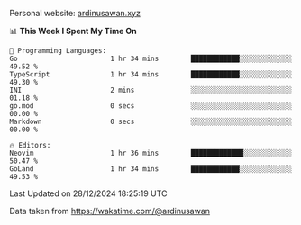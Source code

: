 Personal website: [ardinusawan.xyz](https://ardinusawan.xyz)

<!--START_SECTION:waka-->
📊 **This Week I Spent My Time On** 

```text
💬 Programming Languages: 
Go                       1 hr 34 mins        ████████████░░░░░░░░░░░░░   49.52 % 
TypeScript               1 hr 34 mins        ████████████░░░░░░░░░░░░░   49.30 % 
INI                      2 mins              ░░░░░░░░░░░░░░░░░░░░░░░░░   01.18 % 
go.mod                   0 secs              ░░░░░░░░░░░░░░░░░░░░░░░░░   00.00 % 
Markdown                 0 secs              ░░░░░░░░░░░░░░░░░░░░░░░░░   00.00 % 

🔥 Editors: 
Neovim                   1 hr 36 mins        █████████████░░░░░░░░░░░░   50.47 % 
GoLand                   1 hr 34 mins        ████████████░░░░░░░░░░░░░   49.53 % 
```


 Last Updated on 28/12/2024 18:25:19 UTC
<!--END_SECTION:waka-->
Data taken from https://wakatime.com/@ardinusawan
